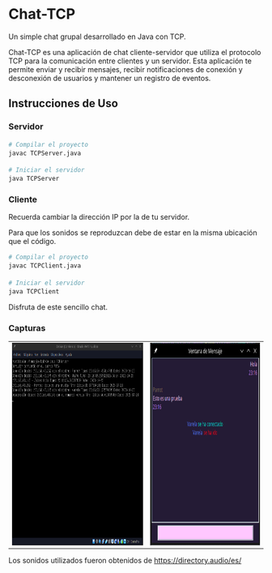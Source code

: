 # Chat-TCP
Un simple chat grupal desarrollado en Java con TCP.

Chat-TCP es una aplicación de chat cliente-servidor que utiliza el protocolo TCP para la comunicación entre clientes y un servidor. Esta aplicación te permite enviar y recibir mensajes, recibir notificaciones de conexión y desconexión de usuarios y mantener un registro de eventos.

## Instrucciones de Uso
### Servidor
```bash
# Compilar el proyecto
javac TCPServer.java

# Iniciar el servidor
java TCPServer
```
### Cliente
Recuerda cambiar la dirección IP por la de tu servidor.

Para que los sonidos se reproduzcan debe de estar en la misma ubicación que el código.
```bash
# Compilar el proyecto
javac TCPClient.java

# Iniciar el servidor
java TCPClient
```
Disfruta de este sencillo chat.

### Capturas
<center>
<table style="border: none; text-align: center;">
  <tr>
    <td><img src="images/Screenshot_20231023_231804.png" height="400" alt="Servidor"></td>
    <td><img src="images/Screenshot_20231023_231820.png" height="400" alt="Cliente"></td>
  </tr>
</table>
</center>

Los sonidos utilizados fueron obtenidos de https://directory.audio/es/

